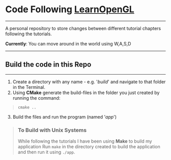 # Code Following **[LearnOpenGL](https://learnopengl.com)**
---
A personal repository to store changes between different tutorial chapters following the tutorials.

**Currently**: You can move around in the world using W,A,S,D

---
## Build the code in this Repo
---
1. Create a directory with any name - e.g. '*build*' and navigate to that folder in the Terminal.
2. Using **CMake** generate the build-files in the folder you just created by running the command:
  > `cmake ..`
3. Build the files and run the program (named '*app*')
> ###  To Build with Unix Systems
> While following the tutorials I have been using **Make** to build my application
> Run `make` in the directory created to build the application and then run it using `./app`.
